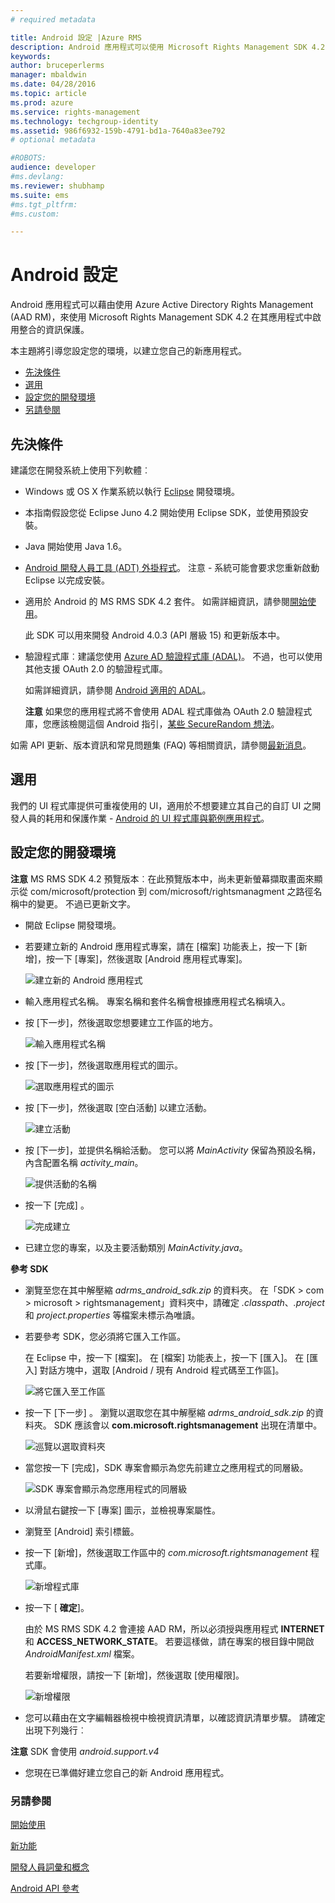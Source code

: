 ```yaml
---
# required metadata

title: Android 設定 |Azure RMS
description: Android 應用程式可以使用 Microsoft Rights Management SDK 4.2 在其應用程式中啟用整合的資訊保護。
keywords:
author: bruceperlerms
manager: mbaldwin
ms.date: 04/28/2016
ms.topic: article
ms.prod: azure
ms.service: rights-management
ms.technology: techgroup-identity
ms.assetid: 986f6932-159b-4791-bd1a-7640a83ee792
# optional metadata

#ROBOTS:
audience: developer
#ms.devlang:
ms.reviewer: shubhamp
ms.suite: ems
#ms.tgt_pltfrm:
#ms.custom:

---
```


# Android 設定

Android 應用程式可以藉由使用 Azure Active Directory Rights Management (AAD RM)，來使用 Microsoft Rights Management SDK 4.2 在其應用程式中啟用整合的資訊保護。

本主題將引導您設定您的環境，以建立您自己的新應用程式。

-   [先決條件](#prerequisites)
-   [選用](#optional)
-   [設定您的開發環境](#configuring_your_development_environment_)
-   [另請參閱](#see_also)

## 先決條件

建議您在開發系統上使用下列軟體︰

-   Windows 或 OS X 作業系統以執行 [Eclipse](http://www.oracle.com/technetwork/java/javase/downloads/jre7-downloads-1880261.html) 開發環境。
-   本指南假設您從 Eclipse Juno 4.2 開始使用 Eclipse SDK，並使用預設安裝。
-   Java 開始使用 Java 1.6。
-   [Android 開發人員工具 (ADT) 外掛程式](http://developer.android.com/sdk/installing/index.html)。 注意 - 系統可能會要求您重新啟動 Eclipse 以完成安裝。

     

-   適用於 Android 的 MS RMS SDK 4.2 套件。 如需詳細資訊，請參閱[開始使用](get-started.md)。

    此 SDK 可以用來開發 Android 4.0.3 (API 層級 15) 和更新版本中。

-   驗證程式庫︰建議您使用 [Azure AD 驗證程式庫 (ADAL)](https://msdn.microsoft.com/en-us/library/jj573266.aspx)。 不過，也可以使用其他支援 OAuth 2.0 的驗證程式庫。

    如需詳細資訊，請參閱 [Android 適用的 ADAL](https://github.com/MSOpenTech/azure-activedirectory-library-for-android)。

    **注意**  如果您的應用程式將不會使用 ADAL 程式庫做為 OAuth 2.0 驗證程式庫，您應該檢閱這個 Android 指引，[某些 SecureRandom 想法](http://android-developers.blogspot.com/2013/08/some-securerandom-thoughts.html)。

     

如需 API 更新、版本資訊和常見問題集 (FAQ) 等相關資訊，請參閱[最新消息](release-notes.md)。

## 選用

我們的 UI 程式庫提供可重複使用的 UI，適用於不想要建立其自己的自訂 UI 之開發人員的耗用和保護作業 - [Android 的 UI 程式庫與範例應用程式](https://github.com/AzureAD/rms-sdk-ui-for-android)。

## 設定您的開發環境

**注意**  MS RMS SDK 4.2 預覽版本︰在此預覽版本中，尚未更新螢幕擷取畫面來顯示從 com/microsoft/protection 到 com/microsoft/rightsmanagment 之路徑名稱中的變更。 不過已更新文字。

 
-   開啟 Eclipse 開發環境。
-   若要建立新的 Android 應用程式專案，請在 [檔案] 功能表上，按一下 [新增]，按一下 [專案]，然後選取 [Android 應用程式專案]。

    ![建立新的 Android 應用程式](../media/Android-setup-01c.png)

-   輸入應用程式名稱。 專案名稱和套件名稱會根據應用程式名稱填入。
-   按 [下一步]，然後選取您想要建立工作區的地方。

    ![輸入應用程式名稱](../media/Android-setup-02a.jpg)

-   按 [下一步]，然後選取應用程式的圖示。

    ![選取應用程式的圖示](../media/Android-setup-03.png)

-   按 [下一步]，然後選取 [空白活動] 以建立活動。

    ![建立活動](../media/Android-setup-04.png)

-   按 [下一步]，並提供名稱給活動。 您可以將 *MainActivity* 保留為預設名稱，內含配置名稱 *activity\_main*。

    ![提供活動的名稱](../media/Android-setup-05a.jpg)

-   按一下 [完成] 。

    ![完成建立](../media/Android-setup-06.jpg)

-   已建立您的專案，以及主要活動類別 *MainActivity.java*。

**參考 SDK**

-   瀏覽至您在其中解壓縮 *adrms\_android\_sdk.zip* 的資料夾。 在「SDK > com > microsoft > rightsmanagement」資料夾中，請確定 *.classpath*、*.project* 和 *project.properties* 等檔案未標示為唯讀。
-   若要參考 SDK，您必須將它匯入工作區。

    在 Eclipse 中，按一下 [檔案]。 在 [檔案] 功能表上，按一下 [匯入]。 在 [匯入] 對話方塊中，選取 [Android / 現有 Android 程式碼至工作區]。

    ![將它匯入至工作區](../media/Android-setup-07.png)

-   按一下 [下一步] 。 瀏覽以選取您在其中解壓縮 *adrms\_android\_sdk.zip* 的資料夾。 SDK 應該會以 **com.microsoft.rightsmanagement** 出現在清單中。

    ![巡覽以選取資料夾](../media/Android-setup-08c.jpg)

-   當您按一下 [完成]，SDK 專案會顯示為您先前建立之應用程式的同層級。

    ![SDK 專案會顯示為您應用程式的同層級](../media/Android-setup-09.jpg)

-   以滑鼠右鍵按一下 [專案] 圖示，並檢視專案屬性。
-   瀏覽至 [Android] 索引標籤。
-   按一下 [新增]，然後選取工作區中的 *com.microsoft.rightsmanagement* 程式庫。

    ![新增程式庫](../media/Android-setup-10b.jpg)

-   按一下 [ **確定**]。

    由於 MS RMS SDK 4.2 會連接 AAD RM，所以必須授與應用程式 **INTERNET** 和 **ACCESS\_NETWORK\_STATE**。 若要這樣做，請在專案的根目錄中開啟 *AndroidManifest.xml* 檔案。

    若要新增權限，請按一下 [新增]，然後選取 [使用權限]。

    ![新增權限](../media/Android-setup-11d.jpg)

-   您可以藉由在文字編輯器檢視中檢視資訊清單，以確認資訊清單步驟。 請確定出現下列幾行︰


    <uses-sdk
        android:minSdkVersion="15"
        android:targetSdkVersion="19"/>
    <uses-permission android:name="android.permission.INTERNET"/>
    <uses-permission android:name="android.permission.ACCESS_NETWORK_STATE"/>
    <uses-permission/>


**注意**  SDK 會使用 *android.support.v4*

-   您現在已準備好建立您自己的新 Android 應用程式。

### 另請參閱

[開始使用](get-started.md)

[新功能](release-notes.md)

[開發人員詞彙和概念](core-concepts.md)

[Android API 參考](android-namespaces.md)

 

 


<!--HONumber=May16_HO2-->


